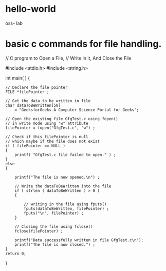 # hello-world
oss- lab 
# basic c commands for file handling.


// C program to Open a File,
// Write in it, And Close the File

#include <stdio.h>
#include <string.h>

int main( )
{

	// Declare the file pointer
	FILE *filePointer ;
	
	// Get the data to be written in file
	char dataToBeWritten[50]
		= "GeeksforGeeks-A Computer Science Portal for Geeks";

	// Open the existing file GfgTest.c using fopen()
	// in write mode using "w" attribute
	filePointer = fopen("GfgTest.c", "w") ;
	
	// Check if this filePointer is null
	// which maybe if the file does not exist
	if ( filePointer == NULL )
	{
		printf( "GfgTest.c file failed to open." ) ;
	}
	else
	{
		
		printf("The file is now opened.\n") ;
		
		// Write the dataToBeWritten into the file
		if ( strlen ( dataToBeWritten ) > 0 )
		{
			
			// writing in the file using fputs()
			fputs(dataToBeWritten, filePointer) ;
			fputs("\n", filePointer) ;
		}
		
		// Closing the file using fclose()
		fclose(filePointer) ;
		
		printf("Data successfully written in file GfgTest.c\n");
		printf("The file is now closed.") ;
	}
	return 0;		
}

